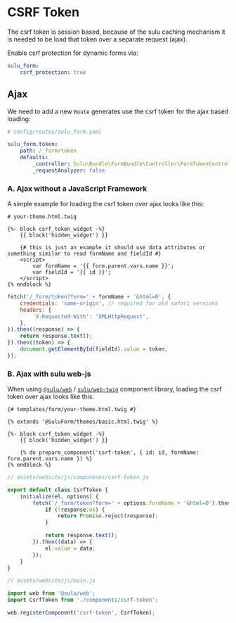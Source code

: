 # CSRF Token

The csrf token is session based, because of the sulu caching mechanism
it is needed to be load that token over a separate request (ajax).

Enable csrf protection for dynamic forms via:

```yaml
sulu_form:
    csrf_protection: true
```

## Ajax

We need to add a new `Route` generates use the csrf token for the ajax based loading:

```yaml
# config/routes/sulu_form.yaml

sulu_form.token:
    path: /_form/token
    defaults:
        _controller: Sulu\Bundle\FormBundle\Controller\FormTokenController::tokenAction
        _requestAnalyzer: false
```

### A. Ajax without a JavaScript Framework

A simple example for loading the csrf token over ajax looks like this:

```twig
# your-theme.html.twig

{%- block csrf_token_widget -%}
    {{ block('hidden_widget') }}

    {# this is just an example it should use data attributes or something similar to read formName and fieldId #}
    <script>
        var formName = '{{ form.parent.vars.name }}';
        var fieldId = '{{ id }}';
    </script>
{% endblock %}
```

```js
fetch('/_form/token?form=' + formName + '&html=0', {
    credentials: 'same-origin', // required for old safari versions
    headers: {
        'X-Requested-With': 'XMLHttpRequest',
    },
}).then((response) => {
    return response.text();
}).then((token) => {
    document.getElementById(fieldId).value = token;
});
```

### B. Ajax with sulu web-js

When using [`@sulu/web`](https://github.com/sulu/web-js) / [`sulu/web-twig`](https://github.com/sulu/web-twig) component library, loading the csrf token over ajax looks like this:

```twig
{# templates/form/your-theme.html.twig #}

{% extends '@SuluForm/themes/basic.html.twig' %}

{%- block csrf_token_widget -%}
    {{ block('hidden_widget') }}

    {% do prepare_component('csrf-token', { id: id, formName: form.parent.vars.name }) %}
{% endblock %}
```

```js
// assets/website/js/componenes/csrf-token.js

export default class CsrfToken {
    initialize(el, options) {
        fetch('/_form/token?form=' + options.formName + '&html=0').then((response) => {
            if (!response.ok) {
                return Promise.reject(response);
            }

            return response.text();
        }).then((data) => {
            el.value = data;
        });
    }
}
```

```js
// assets/website/js/main.js

import web from '@sulu/web';
import CsrfToken from './components/csrf-token';

web.registerComponent('csrf-token', CsrfToken);
```
